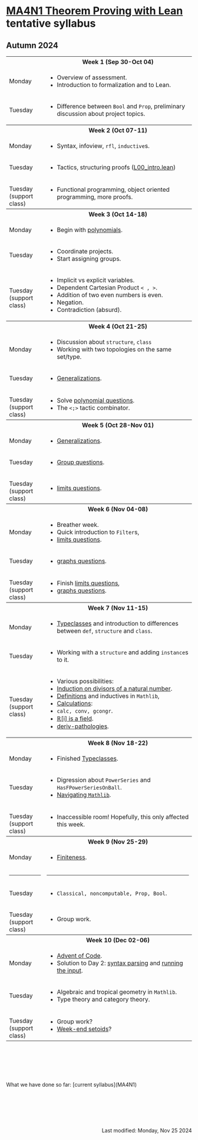 <script type="text/javascript" id="MathJax-script" async
  src="https://cdn.jsdelivr.net/npm/mathjax@3/es5/tex-mml-chtml.js">
</script>
<script>
  MathJax = {
    tex: {
      inlineMath: [['$', '$']]
    }
  };
</script>

<!-- https://www.geeksforgeeks.org/how-to-reload-page-only-once-in-javascript/ -->
<script type='text/javascript'>
  (() => {
      if (window.localStorage) {
          if (!localStorage.getItem('reload')) {
              localStorage['reload'] = true;
              window.location.reload();
          } else {
              localStorage.removeItem('reload');
          }
      }
  })();
</script>
# [MA4N1 Theorem Proving with Lean](https://adomani.github.io/Syllabus/MA4N1/toc) tentative syllabus
## Autumn 2024

<table>
  <tbody>
<!--  ##################  Week 1  ################## -->
    <tr><th></th><th style="text-align: center">Week 1 (Sep 30-Oct 04)</th></tr>
    <tr><td>Monday</td>
      <td>
        <ul>
          <li>Overview of assessment.</li>
          <li>Introduction to formalization and to Lean.</li>
        </ul>
      </td>
    </tr>
    <tr><td>Tuesday</td>
      <td>
        <ul>
          <li>Difference between <code>Bool</code> and <code>Prop</code>, preliminary discussion about project topics.</li>
        </ul>
      </td>
    </tr>
<!--  ##################  Week 2  ################## -->
    <tr><th></th><th style="text-align: center">Week 2 (Oct 07-11)</th></tr>
    <tr><td>Monday</td>
      <td>
        <ul>
          <li>Syntax, infoview, <code>rfl</code>, <code>inductive</code>s.</li>
        </ul>
      </td>
    </tr>
    <tr><td>Tuesday</td>
      <td>
        <ul>
          <li>Tactics, structuring proofs (<a href="https://github.com/adomani/MA4N1_Theorem_proving_with_Lean/blob/master/MA4N1/L00_intro.lean">L00_intro.lean</a>)</li>
        </ul>
      </td>
    </tr>
    <tr><td><p style="margin-bottom:0;">Tuesday</p><p style="margin : 0; padding-top:0;">(support class)</p></td>
      <td>
        <ul>
          <li>Functional programming, object oriented programming, more proofs.</li>
        </ul>
      </td>
    </tr>
<!--  ##################  Week 3  ################## -->
    <tr><th></th><th style="text-align: center">Week 3 (Oct 14-18)</th></tr>
    <tr><td>Monday</td>
      <td>
        <ul>
          <li>Begin with <a href="https://github.com/adomani/MA4N1_Theorem_proving_with_Lean/blob/master/MA4N1/L01_polynomials.lean">polynomials</a>.</li>
        </ul>
      </td>
    </tr>
    <tr><td>Tuesday</td>
      <td>
        <ul>
          <li>Coordinate projects.</li>
          <li>Start assigning groups.</li>
        </ul>
      </td>
    </tr>
    <tr><td><p style="margin-bottom:0;">Tuesday</p><p style="margin : 0; padding-top:0;">(support class)</p></td>
      <td>
        <ul>
          <li>Implicit vs explicit variables.</li>
          <li>Dependent Cartesian Product <code>< , ></code>.</li>
          <li>Addition of two even numbers is even.</li>
          <li>Negation.</li>
          <li>Contradiction (absurd).</li>
        </ul>
      </td>
    </tr>
<!--  ##################  Week 4  ################## -->
    <tr><th></th><th style="text-align: center">Week 4 (Oct 21-25)</th></tr>
    <tr><td>Monday</td>
      <td>
        <ul>
          <li>Discussion about <code>structure</code>, <code>class</code></li>
          <li>Working with two topologies on the same set/type.</li>
        </ul>
      </td>
    </tr>
    <tr><td>Tuesday</td>
      <td>
        <ul>
          <li><a href="https://github.com/adomani/MA4N1_Theorem_proving_with_Lean/blob/master/MA4N1/L02_generalizations.lean">Generalizations</a>.</li>
        </ul>
      </td>
    </tr>
    <tr><td><p style="margin-bottom:0;">Tuesday</p><p style="margin : 0; padding-top:0;">(support class)</p></td>
      <td>
        <ul>
          <li>Solve <a href="https://github.com/adomani/MA4N1_Theorem_proving_with_Lean/blob/master/MA4N1/L01_polynomial_questions.lean">polynomial questions</a>.</li>
          <li>The <code><;></code> tactic combinator.</li>
        </ul>
      </td>
    </tr>
<!--  ##################  Week 5  ################## -->
    <tr><th></th><th style="text-align: center">Week 5 (Oct 28-Nov 01)</th></tr>
    <tr><td>Monday</td>
      <td>
        <ul>
          <li><a href="https://github.com/adomani/MA4N1_Theorem_proving_with_Lean/blob/master/MA4N1/L02_generalizations.lean">Generalizations</a>.</li>
        </ul>
      </td>
    </tr>
    <tr><td>Tuesday</td>
      <td>
        <ul>
          <li><a href="https://github.com/adomani/MA4N1_Theorem_proving_with_Lean/blob/master/MA4N1/L03_groups_questions.lean">Group questions</a>.</li>
        </ul>
      </td>
    </tr>
    <tr><td><p style="margin-bottom:0;">Tuesday</p><p style="margin : 0; padding-top:0;">(support class)</p></td>
      <td>
        <ul>
          <li><a href="https://github.com/adomani/MA4N1_Theorem_proving_with_Lean/blob/master/MA4N1/L05_limits_questions.lean">limits questions</a>.</li>
        </ul>
      </td>
    </tr>
<!--  ##################  Week 6  ################## -->
    <tr><th></th><th style="text-align: center">Week 6 (Nov 04-08)</th></tr>
    <tr><td>Monday</td>
      <td>
        <ul>
          <li>Breather week.</li>
          <li>Quick introduction to <code>Filter</code>s,</li>
          <li><a href="https://github.com/adomani/MA4N1_Theorem_proving_with_Lean/blob/master/MA4N1/L05_limits_questions.lean">limits questions</a>.</li>
        </ul>
      </td>
    </tr>
    <tr><td>Tuesday</td>
      <td>
        <ul>
          <li><a href="https://github.com/adomani/MA4N1_Theorem_proving_with_Lean/blob/master/MA4N1/L05_graphs_questions.lean">graphs questions</a>.</li>
        </ul>
      </td>
    </tr>
    <tr><td><p style="margin-bottom:0;">Tuesday</p><p style="margin : 0; padding-top:0;">(support class)</p></td>
      <td>
        <ul>
          <li>Finish <a href="https://github.com/adomani/MA4N1_Theorem_proving_with_Lean/blob/master/MA4N1/L05_limits_questions.lean">limits questions</a>,</li>
          <li><a href="https://github.com/adomani/MA4N1_Theorem_proving_with_Lean/blob/master/MA4N1/L05_graphs_questions.lean">graphs questions</a>.</li>
        </ul>
      </td>
    </tr>
<!--  ##################  Week 7  ################## -->
    <tr><th></th><th style="text-align: center">Week 7 (Nov 11-15)</th></tr>
    <tr><td>Monday</td>
      <td>
        <ul>
          <li><a href="https://github.com/adomani/MA4N1_Theorem_proving_with_Lean/blob/master/MA4N1/L06_typeclasses.lean">Typeclasses</a> and introduction to differences between <code>def</code>, <code>structure</code> and <code>class</code>.</li>
        </ul>
      </td>
    </tr>
    <tr><td>Tuesday</td>
      <td>
        <ul>
          <li>Working with a <code>structure</code> and adding <code>instance</code>s to it.</li>
        </ul>
      </td>
    </tr>
    <tr><td><p style="margin-bottom:0;">Tuesday</p><p style="margin : 0; padding-top:0;">(support class)</p></td>
      <td>
        <ul>
          <li>Various possibilities:</li>
          <li><a href="https://github.com/adomani/MA4N1_Theorem_proving_with_Lean/blob/master/MA4N1/L10_dvd_induction.lean">Induction on divisors of a natural number</a>.</li>
          <li><a href="https://github.com/adomani/MA4N1_Theorem_proving_with_Lean/blob/master/MA4N1/L04_definitions.lean">Definitions</a> and inductives in <code>Mathlib</code>,</li>
          <li><a href="https://github.com/adomani/MA4N1_Theorem_proving_with_Lean/blob/master/MA4N1/L07_calculations.lean">Calculations</a>:</li>
          <li><code>calc, conv, gcongr</code>.</li>
          <li><a href="https://github.com/adomani/MA4N1_Theorem_proving_with_Lean/blob/master/MA4N1/L08_Ri_hard.lean">&#x211D;[i] is a field</a>.</li>
          <li><a href="https://github.com/adomani/MA4N1_Theorem_proving_with_Lean/blob/master/MA4N1/L13_deriv_pathologies_questions.lean">deriv-pathologies</a>.</li>
        </ul>
      </td>
    </tr>
<!--  ##################  Week 8  ################## -->
    <tr><th></th><th style="text-align: center">Week 8 (Nov 18-22)</th></tr>
    <tr><td>Monday</td>
      <td>
        <ul>
          <li>Finished <a href="https://github.com/adomani/MA4N1_Theorem_proving_with_Lean/blob/master/MA4N1/L06_typeclasses.lean">Typeclasses</a>. <!--  <a href="https://github.com/adomani/MA4N1_Theorem_proving_with_Lean/blob/master/MA4N1/L14_in_implicit_explicit.lean">Some syntax</a>: <code>variable/open ... in ...</code>, explicit vs implicit arguments.</li>
          <li>Beginning of <a href="https://github.com/adomani/MA4N1_Theorem_proving_with_Lean/blob/master/MA4N1/L15_setoids.lean">setoids</a>. --></li>
        </ul>
      </td>
    </tr>
    <tr><td>Tuesday</td>
      <td>
        <ul>
          <li>Digression about <code>PowerSeries</code> and <code>HasFPowerSeriesOnBall</code>. <!-- a href="https://github.com/adomani/MA4N1_Theorem_proving_with_Lean/blob/master/MA4N1/L15_setoids.lean">Setoids</a>. --></li>
          <li><a href="https://github.com/adomani/MA4N1_Theorem_proving_with_Lean/blob/master/MA4N1/L17_navigating_Mathlib.lean">Navigating <code>Mathlib</code></a>.</li>
        </ul>
      </td>
    </tr>
    <tr><td><p style="margin-bottom:0;">Tuesday</p><p style="margin : 0; padding-top:0;">(support class)</p></td>
      <td>
        <ul>
          <li>Inaccessible room!  Hopefully, this only affected this week.</li>
        </ul>
      </td>
    </tr>
<!--  ##################  Week 9  ################## -->
    <tr><th></th><th style="text-align: center">Week 9 (Nov 25-29)</th></tr>
    <tr><td>Monday</td>
      <td>
        <ul>
          <li><a href="https://github.com/adomani/MA4N1_Theorem_proving_with_Lean/blob/master/MA4N1/L18_finiteness.lean">Finiteness</a>.</li>
        </ul>
      </td>
    </tr>
    <tr><td class="divider"><hr/></td><td class="divider"><hr/></td></tr>
    <tr><td>Tuesday</td>
      <td>
        <ul>
          <li><code>Classical, noncomputable, Prop, Bool</code>.</li>
        </ul>
      </td>
    </tr>
    <tr><td><p style="margin-bottom:0;">Tuesday</p><p style="margin : 0; padding-top:0;">(support class)</p></td>
      <td>
        <ul>
          <li>Group work.</li>
        </ul>
      </td>
    </tr>
<!--  ##################  Week 10  ################## -->
    <tr><th></th><th style="text-align: center">Week 10 (Dec 02-06)</th></tr>
    <tr><td>Monday</td>
      <td>
        <ul>
          <li><a href="https://adventofcode.com/">Advent of Code</a>.</li>
          <li>Solution to Day 2: <a href="https://github.com/adomani/advents/blob/master/Advents/day02_syntax.lean">syntax parsing</a> and <a href="https://github.com/adomani/advents/blob/master/Advents/day02.lean">running the input</a>.</li>
        </ul>
      </td>
    </tr>
    <tr><td>Tuesday</td>
      <td>
        <ul>
          <li>Algebraic and tropical geometry in <code>Mathlib</code>.</li>
          <li>Type theory and category theory.</li>
        </ul>
      </td>
    </tr>
    <tr><td><p style="margin-bottom:0;">Tuesday</p><p style="margin : 0; padding-top:0;">(support class)</p></td>
      <td>
        <ul>
          <li>Group work?</li>
          <li><a href="https://github.com/adomani/MA4N1_Theorem_proving_with_Lean/blob/master/MA4N1/L16_setoids_week_end_questions.lean">Week-end setoids</a>?</li>
        </ul>
      </td>
    </tr>
  </tbody>
</table>
<p>&nbsp;</p><p>&nbsp;</p><p>&nbsp;</p>
What we have done so far: [current syllabus](MA4N1)
<p>&nbsp;</p><p>&nbsp;</p><p>&nbsp;</p>
<div style="text-align: right">Last modified: Monday, Nov 25 2024</div>
